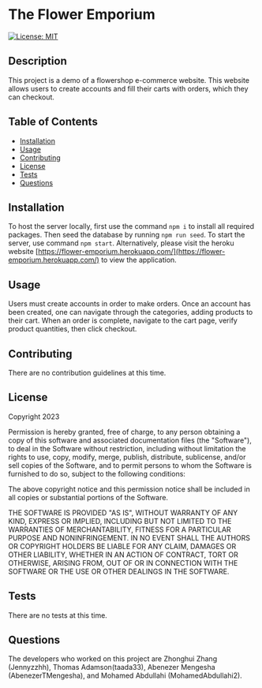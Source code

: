 
# The Flower Emporium
[![License: MIT](https://img.shields.io/badge/License-MIT-yellow.svg)](https://opensource.org/licenses/MIT)

  
## Description

This project is a demo of a flowershop e-commerce website. This website allows users to create accounts and fill their carts with orders, which they can checkout.


## Table of Contents

- [Installation](#installation)
- [Usage](#usage)
- [Contributing](#contributing)
- [License](#license)
- [Tests](#tests)
- [Questions](#questions)

## Installation

To host the server locally, first use the command ```npm i``` to install all required packages. Then seed the database by running ```npm run seed```. To start the server, use command ```npm start```. Alternatively, please visit the heroku website [https://flower-emporium.herokuapp.com/](https://flower-emporium.herokuapp.com/) to view the application.

## Usage

Users must create accounts in order to make orders. Once an account has been created, one can navigate through the categories, adding products to their cart. When an order is complete, navigate to the cart page, verify product quantities, then click checkout.
    
## Contributing

There are no contribution guidelines at this time.

## License 
    
Copyright 2023

Permission is hereby granted, free of charge, to any person obtaining a copy of this software and associated documentation files (the "Software"), to deal in the Software without restriction, including without limitation the rights to use, copy, modify, merge, publish, distribute, sublicense, and/or sell copies of the Software, and to permit persons to whom the Software is furnished to do so, subject to the following conditions:

The above copyright notice and this permission notice shall be included in all copies or substantial portions of the Software.

THE SOFTWARE IS PROVIDED "AS IS", WITHOUT WARRANTY OF ANY KIND, EXPRESS OR IMPLIED, INCLUDING BUT NOT LIMITED TO THE WARRANTIES OF MERCHANTABILITY, FITNESS FOR A PARTICULAR PURPOSE AND NONINFRINGEMENT. IN NO EVENT SHALL THE AUTHORS OR COPYRIGHT HOLDERS BE LIABLE FOR ANY CLAIM, DAMAGES OR OTHER LIABILITY, WHETHER IN AN ACTION OF CONTRACT, TORT OR OTHERWISE, ARISING FROM, OUT OF OR IN CONNECTION WITH THE SOFTWARE OR THE USE OR OTHER DEALINGS IN THE SOFTWARE.

## Tests

There are no tests at this time.

## Questions

The developers who worked on this project are Zhonghui Zhang (Jennyzzhh), Thomas Adamson(taada33), Abenezer Mengesha (AbenezerTMengesha), and Mohamed Abdullahi (MohamedAbdullahi2).

